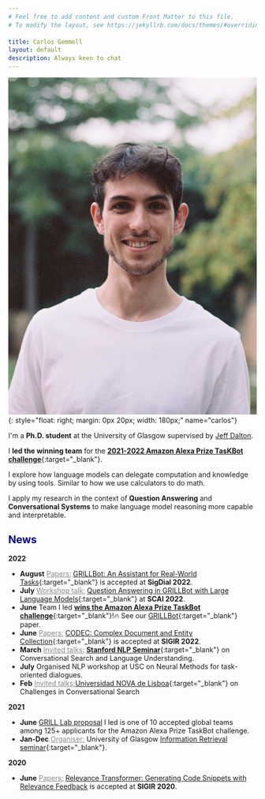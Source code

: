 ```yaml
---
# Feel free to add content and custom Front Matter to this file.
# To modify the layout, see https://jekyllrb.com/docs/themes/#overriding-theme-defaults

title: Carlos Gemmell
layout: default
description: Always keen to chat
---
```

![carlos_gemmell](static/images/carlos_small.jpeg){: style="float: right; margin: 0px 20px; width: 180px;" name="carlos"}

I'm a **Ph.D. student** at the University of Glasgow supervised by <a target="_blank" href="https://www.gla.ac.uk/schools/computing/staff/jeffdalton/">Jeff Dalton</a>.

I **led the winning team** for the [__2021-2022 Amazon Alexa Prize TasKBot challenge__](https://www.amazon.science/alexa-prize/three-top-performers-emerge-in-inaugural-alexa-prize-taskbot-challenge){:target="_blank"}.

I explore how language models can delegate computation and knowledge by using tools.
Similar to how we use calculators to do math. 

I apply my research in the context of __Question Answering__ and __Conversational Systems__ to make language model reasoning more capable and interpretable.

## <span style="color:darkblue">News </span>

__2022__
* __August__ <span style="color:#888"><u>Papers:</u></span> [GRILLBot: An Assistant for Real-World Tasks](https://2022.sigdial.org/accepted-papers-list/){:target="_blank"} is accepted at __SigDial 2022__.
* __July__ <span style="color:#888"><u>Workshop talk:</u></span> [Question Answering in GRILLBot with Large Language Models](https://twitter.com/scai_workshop/status/1547926185513889793){:target="_blank"} at __SCAI 2022__.
* __June__ Team I led [__wins the Amazon Alexa Prize TaskBot challenge__](https://www.amazon.science/alexa-prize/three-top-performers-emerge-in-inaugural-alexa-prize-taskbot-challenge){:target="_blank"}!:fire: See our [GRILLBot](https://assets.amazon.science/0c/2c/f214256a43bba8d97ade42c56be0/grillbot-a-flexible-conversational-agent-for-solving-complex-real-world-tasks.pdf){:target="_blank"} paper.
* __June__ <span style="color:#888"><u>Papers:</u></span> [CODEC: Complex Document and Entity Collection](https://arxiv.org/pdf/2205.04546.pdf){:target="_blank"} is accepted at __SIGIR 2022__.
* __March__ <span style="color:#888"><u>Invited talks:</u></span> [__Stanford NLP Seminar__](https://nlp.stanford.edu/seminar/){:target="_blank"} on Conversational Search and Language Understanding. 
* __July__ Organised NLP workshop at USC on Neural Methods for task-oriented dialogues.
* __Feb__ <span style="color:#888"><u>Invited talks:</u></span>[Universidad NOVA de Lisboa](https://www.unl.pt/en/research/research){:target="_blank"} on Challenges in Conversational Search

__2021__

* __June__ [GRILL Lab proposal](https://grilllab.ai/2021-05-26-alexa_announcement/) I led is one of 10 accepted global teams among 125+ applicants for the Amazon Alexa Prize TaskBot challenge.
* __Jan-Dec__ <span style="color:#888"><u>Organiser:</u></span> University of Glasgow [Information Retrieval seminar](https://www.gla.ac.uk/schools/computing/research/researchsections/ida-section/informationretrieval/#currentstaffandstudents){:target="_blank"}.

__2020__

* __June__ <span style="color:#888"><u>Papers:</u></span> [Relevance Transformer: Generating Code Snippets with Relevance Feedback](https://dl.acm.org/doi/pdf/10.1145/3397271.3401215?casa_token=o8_jkcF4Vs0AAAAA:8Q_TG_H7fhbIE5mML8mzy9puYy-GJJJuPZTGxa-3pzXC9uG4iJBzpml97hWTo_2KE8bHeaxwQvZUTis) is accepted at __SIGIR 2020__.